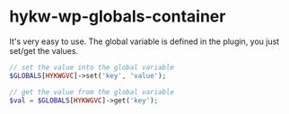 hykw-wp-globals-container
=========================

It's very easy to use.
The global variable is defined in the plugin, you just set/get the values.

```php
// set the value into the global variable
$GLOBALS[HYKWGVC]->set('key', 'value');

// get the value from the global variable
$val = $GLOBALS[HYKWGVC]->get('key');
```
